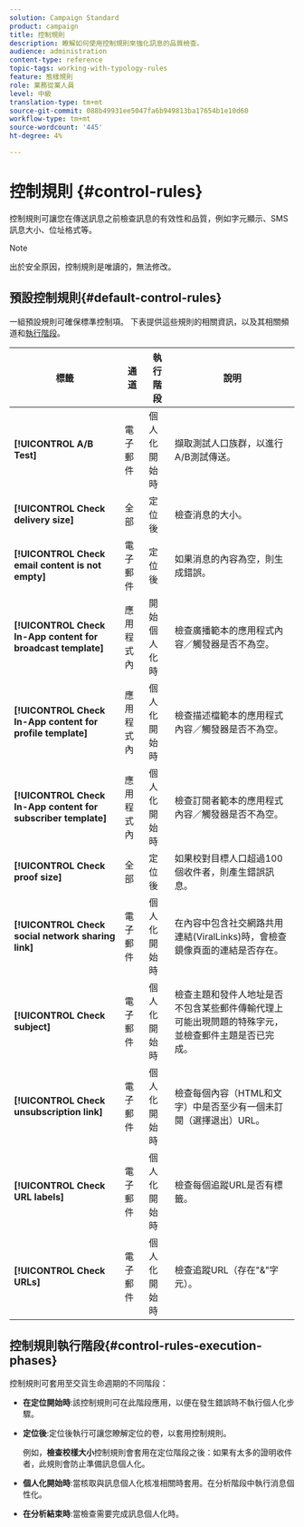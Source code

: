 ```yaml
---
solution: Campaign Standard
product: campaign
title: 控制規則
description: 瞭解如何使用控制規則來強化訊息的品質檢查。
audience: administration
content-type: reference
topic-tags: working-with-typology-rules
feature: 態樣規則
role: 業務從業人員
level: 中級
translation-type: tm+mt
source-git-commit: 088b49931ee5047fa6b949813ba17654b1e10d60
workflow-type: tm+mt
source-wordcount: '445'
ht-degree: 4%

---
```



# 控制規則 {#control-rules}

控制規則可讓您在傳送訊息之前檢查訊息的有效性和品質，例如字元顯示、SMS訊息大小、位址格式等。

>[!NOTE]
>
>出於安全原因，控制規則是唯讀的，無法修改。

## 預設控制規則{#default-control-rules}

一組預設規則可確保標準控制項。 下表提供這些規則的相關資訊，以及其相關頻道和[執行階段](#control-rules-execution-phases)。

| 標籤 | 通道 | 執行階段 | 說明 |
---------|----------|---------|---------
| **[!UICONTROL A/B Test]** | 電子郵件 | 個人化開始時 | 擷取測試人口族群，以進行A/B測試傳送。 |
| **[!UICONTROL Check delivery size]** | 全部 | 定位後 | 檢查消息的大小。 |
| **[!UICONTROL Check email content is not empty]** | 電子郵件 | 定位後 | 如果消息的內容為空，則生成錯誤。 |
| **[!UICONTROL Check In-App content for broadcast template]** | 應用程式內 | 開始個人化時 | 檢查廣播範本的應用程式內容／觸發器是否不為空。 |
| **[!UICONTROL Check In-App content for profile template]** | 應用程式內 | 個人化開始時 | 檢查描述檔範本的應用程式內容／觸發器是否不為空。 |
| **[!UICONTROL Check In-App content for subscriber template]** | 應用程式內 | 個人化開始時 | 檢查訂閱者範本的應用程式內容／觸發器是否不為空。 |
| **[!UICONTROL Check proof size]** | 全部 | 定位後 | 如果校對目標人口超過100個收件者，則產生錯誤訊息。 |
| **[!UICONTROL Check social network sharing link]** | 電子郵件 | 個人化開始時 | 在內容中包含社交網路共用連結(ViralLinks)時，會檢查鏡像頁面的連結是否存在。 |
| **[!UICONTROL Check subject]** | 電子郵件 | 個人化開始時 | 檢查主題和發件人地址是否不包含某些郵件傳輸代理上可能出現問題的特殊字元，並檢查郵件主題是否已完成。 |
| **[!UICONTROL Check unsubscription link]** | 電子郵件 | 個人化開始時 | 檢查每個內容（HTML和文字）中是否至少有一個未訂閱（選擇退出）URL。 |
| **[!UICONTROL Check URL labels]** | 電子郵件 | 個人化開始時 | 檢查每個追蹤URL是否有標籤。 |
| **[!UICONTROL Check URLs]** | 電子郵件 | 個人化開始時 | 檢查追蹤URL（存在&quot;&amp;&quot;字元）。 |

## 控制規則執行階段{#control-rules-execution-phases}

控制規則可套用至交貨生命週期的不同階段：

* **在定位開始時**:該控制規則可在此階段應用，以便在發生錯誤時不執行個人化步驟。

* **定位後**:定位後執行可讓您瞭解定位的卷，以套用控制規則。

   例如，**檢查校樣大小**&#x200B;控制規則會套用在定位階段之後：如果有太多的證明收件者，此規則會防止準備訊息個人化。

* **個人化開始時**:當核取與訊息個人化核准相關時套用。在分析階段中執行消息個性化。

* **在分析結束時**:當檢查需要完成訊息個人化時。
